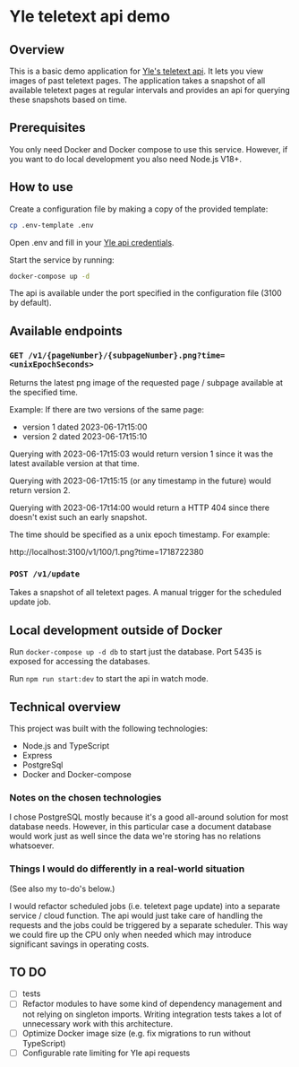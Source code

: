 # Yle teletext api demo

## Overview

This is a basic demo application for [Yle's teletext api][yle teletext api]. It lets you view images of past teletext pages. The application takes a snapshot of all available teletext pages at regular intervals and provides an api for querying these snapshots based on time.

## Prerequisites

You only need Docker and Docker compose to use this service. However, if you want to do local development you also need Node.js V18+.

## How to use

Create a configuration file by making a copy of the provided template:

```sh
cp .env-template .env
```

Open .env and fill in your [Yle api credentials][yle api credentials].

Start the service by running:

```sh
docker-compose up -d
```

The api is available under the port specified in the configuration file (3100 by default).

## Available endpoints

### `GET /v1/{pageNumber}/{subpageNumber}.png?time=<unixEpochSeconds>`

Returns the latest png image of the requested page / subpage available at the specified time.

Example: If there are two versions of the same page:

* version 1 dated 2023-06-17t15:00
* version 2 dated 2023-06-17t15:10

Querying with 2023-06-17t15:03 would return version 1 since it was the latest available version at that time.

Querying with 2023-06-17t15:15 (or any timestamp in the future) would return version 2.

Querying with 2023-06-17t14:00 would return a HTTP 404 since there doesn't exist such an early snapshot.

The time should be specified as a unix epoch timestamp. For example:

http://localhost:3100/v1/100/1.png?time=1718722380 

### `POST /v1/update`

Takes a snapshot of all teletext pages. A manual trigger for the scheduled update job.

## Local development outside of Docker

Run `docker-compose up -d db` to start just the database. Port 5435 is exposed for accessing the databases.

Run `npm run start:dev` to start the api in watch mode.

## Technical overview

This project was built with the following technologies:

* Node.js and TypeScript
* Express
* PostgreSql
* Docker and Docker-compose

### Notes on the chosen technologies

I chose PostgreSQL mostly because it's a good all-around solution for most database needs. However, in this particular case a document database would work just as well since the data we're storing has no relations whatsoever.

### Things I would do differently in a real-world situation

(See also my to-do's below.)

I would refactor scheduled jobs (i.e. teletext page update) into a separate service / cloud function. The api would just take care of handling the requests and the jobs could be triggered by a separate scheduler. This way we could fire up the CPU only when needed which may introduce significant savings in operating costs.

## TO DO

- [ ] tests
- [ ] Refactor modules to have some kind of dependency management and not relying on singleton imports. Writing integration tests takes a lot of unnecessary work with this architecture.
- [ ] Optimize Docker image size (e.g. fix migrations to run without TypeScript)
- [ ] Configurable rate limiting for Yle api requests

[yle teletext api]: https://developer.yle.fi/tutorial-get-teletext-images/index.html
[yle api credentials]: https://tunnus.yle.fi/api-avaimet
